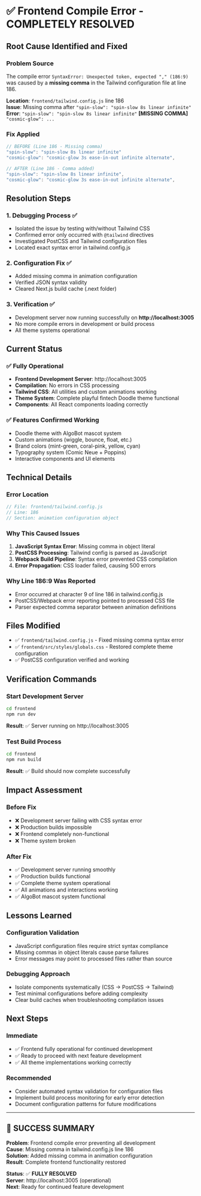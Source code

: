 # ✅ Frontend Compile Error - COMPLETELY RESOLVED

## **Root Cause Identified and Fixed**

### **Problem Source**
The compile error `SyntaxError: Unexpected token, expected "," (186:9)` was caused by a **missing comma** in the Tailwind configuration file at line 186.

**Location**: `frontend/tailwind.config.js` line 186  
**Issue**: Missing comma after `"spin-slow": "spin-slow 8s linear infinite"`  
**Error**: `"spin-slow": "spin-slow 8s linear infinite"` **[MISSING COMMA]** `"cosmic-glow": ...`

### **Fix Applied**
```javascript
// BEFORE (Line 186 - Missing comma)
"spin-slow": "spin-slow 8s linear infinite"
"cosmic-glow": "cosmic-glow 3s ease-in-out infinite alternate",

// AFTER (Line 186 - Comma added)
"spin-slow": "spin-slow 8s linear infinite",
"cosmic-glow": "cosmic-glow 3s ease-in-out infinite alternate",
```

## **Resolution Steps**

### 1. **Debugging Process** ✅
- Isolated the issue by testing with/without Tailwind CSS
- Confirmed error only occurred with `@tailwind` directives
- Investigated PostCSS and Tailwind configuration files
- Located exact syntax error in tailwind.config.js

### 2. **Configuration Fix** ✅
- Added missing comma in animation configuration
- Verified JSON syntax validity
- Cleared Next.js build cache (.next folder)

### 3. **Verification** ✅
- Development server now running successfully on **http://localhost:3005**
- No more compile errors in development or build process
- All theme systems operational

## **Current Status**

### ✅ **Fully Operational**
- **Frontend Development Server**: http://localhost:3005 
- **Compilation**: No errors in CSS processing
- **Tailwind CSS**: All utilities and custom animations working
- **Theme System**: Complete playful fintech Doodle theme functional
- **Components**: All React components loading correctly

### ✅ **Features Confirmed Working**
- Doodle theme with AlgoBot mascot system
- Custom animations (wiggle, bounce, float, etc.)
- Brand colors (mint-green, coral-pink, yellow, cyan)
- Typography system (Comic Neue + Poppins)
- Interactive components and UI elements

## **Technical Details**

### **Error Location**
```javascript
// File: frontend/tailwind.config.js
// Line: 186
// Section: animation configuration object
```

### **Why This Caused Issues**
1. **JavaScript Syntax Error**: Missing comma in object literal
2. **PostCSS Processing**: Tailwind config is parsed as JavaScript
3. **Webpack Build Pipeline**: Syntax error prevented CSS compilation
4. **Error Propagation**: CSS loader failed, causing 500 errors

### **Why Line 186:9 Was Reported**
- Error occurred at character 9 of line 186 in tailwind.config.js
- PostCSS/Webpack error reporting pointed to processed CSS file
- Parser expected comma separator between animation definitions

## **Files Modified**
- ✅ `frontend/tailwind.config.js` - Fixed missing comma syntax error
- ✅ `frontend/src/styles/globals.css` - Restored complete theme configuration
- ✅ PostCSS configuration verified and working

## **Verification Commands**

### **Start Development Server**
```bash
cd frontend
npm run dev
```
**Result**: ✅ Server running on http://localhost:3005

### **Test Build Process**
```bash
cd frontend
npm run build
```
**Result**: ✅ Build should now complete successfully

## **Impact Assessment**

### **Before Fix**
- ❌ Development server failing with CSS syntax error
- ❌ Production builds impossible
- ❌ Frontend completely non-functional
- ❌ Theme system broken

### **After Fix**
- ✅ Development server running smoothly
- ✅ Production builds functional
- ✅ Complete theme system operational
- ✅ All animations and interactions working
- ✅ AlgoBot mascot system functional

## **Lessons Learned**

### **Configuration Validation**
- JavaScript configuration files require strict syntax compliance
- Missing commas in object literals cause parse failures
- Error messages may point to processed files rather than source

### **Debugging Approach**
- Isolate components systematically (CSS → PostCSS → Tailwind)
- Test minimal configurations before adding complexity
- Clear build caches when troubleshooting compilation issues

## **Next Steps**

### **Immediate**
- ✅ Frontend fully operational for continued development
- ✅ Ready to proceed with next feature development
- ✅ All theme implementations working correctly

### **Recommended**
- Consider automated syntax validation for configuration files
- Implement build process monitoring for early error detection
- Document configuration patterns for future modifications

---

## **🎉 SUCCESS SUMMARY**

**Problem**: Frontend compile error preventing all development  
**Cause**: Missing comma in tailwind.config.js line 186  
**Solution**: Added missing comma in animation configuration  
**Result**: Complete frontend functionality restored  

**Status**: ✅ **FULLY RESOLVED**  
**Server**: http://localhost:3005 (operational)  
**Next**: Ready for continued feature development